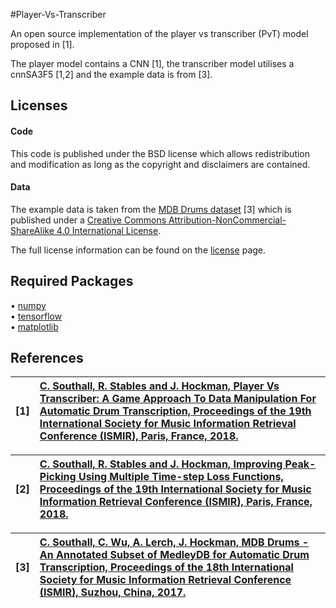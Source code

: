 #Player-Vs-Transcriber

An open source implementation of the player vs transcriber (PvT) model proposed in [1].

The player model contains a CNN [1], the transcriber model utilises a cnnSA3F5 [1,2] and the example data is from [3].  

## Licenses

#### Code

This code is published under the BSD license which allows redistribution and modification as long as the copyright and disclaimers are contained. 

#### Data

The example data is taken from the [MDB Drums dataset](https://www.github.com/CarlSouthall/MDBDrums) [3] which is published under a  [Creative Commons Attribution-NonCommercial-ShareAlike 4.0 International License](https://creativecommons.org/licenses/by-sa/4.0/).

The full license information can be found on the [license](https://github.com/CarlSouthall/PP_loss_functions/blob/master/LICENSE) page. 


## Required Packages

• [numpy](https://www.numpy.org)   
• [tensorflow](https://www.tensorflow.org/)   
• [matplotlib](https://matplotlib.org/)

## References
| **[1]** |                  **[C. Southall, R. Stables and J. Hockman, Player Vs Transcriber: A Game Approach To Data Manipulation For Automatic Drum Transcription, Proceedings of the 19th International Society for Music Information Retrieval Conference (ISMIR), Paris, France, 2018.](https://carlsouthall.files.wordpress.com/2018/08/player_vs_transcriber.pdf)**|
| :---- | :--- |

| **[2]** |                  **[C. Southall, R. Stables and J. Hockman, Improving Peak-Picking Using Multiple Time-step Loss Functions, Proceedings of the 19th International Society for Music Information Retrieval Conference (ISMIR), Paris, France, 2018.](https://carlsouthall.files.wordpress.com/2018/08/pp_loss_functions.pdf)**|
| :---- | :--- |

| **[3]** |                  **[C. Southall, C. Wu, A. Lerch, J. Hockman, MDB Drums - An Annotated Subset of MedleyDB for Automatic Drum Transcription, Proceedings of the 18th International Society for Music Information Retrieval Conference (ISMIR), Suzhou, China, 2017.](https://carlsouthall.files.wordpress.com/2017/12/ismir2017mdbdrums.pdf)**|
| :---- | :--- |


